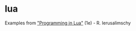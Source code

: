 # lua

Examples from ["Programming in Lua"](https://www.lua.org/pil/contents.html) (1e) - R. Ierusalimschy

